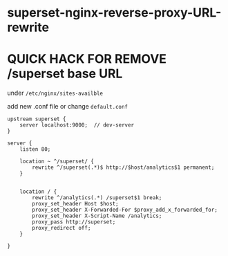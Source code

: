 # superset-nginx-reverse-proxy-URL-rewrite
# QUICK HACK FOR REMOVE /superset base URL

under ```/etc/nginx/sites-availble```

add new .conf file or change ```default.conf``` 

```
upstream superset {
    server localhost:9000;  // dev-server
}

server {
    listen 80;

    location ~ ^/superset/ {
        rewrite ^/superset(.*)$ http://$host/analytics$1 permanent;
    }


    location / {
        rewrite ^/analytics(.*) /superset$1 break;
        proxy_set_header Host $host;
        proxy_set_header X-Forwarded-For $proxy_add_x_forwarded_for;
        proxy_set_header X-Script-Name /analytics;
        proxy_pass http://superset;
        proxy_redirect off;
    }

}


```
